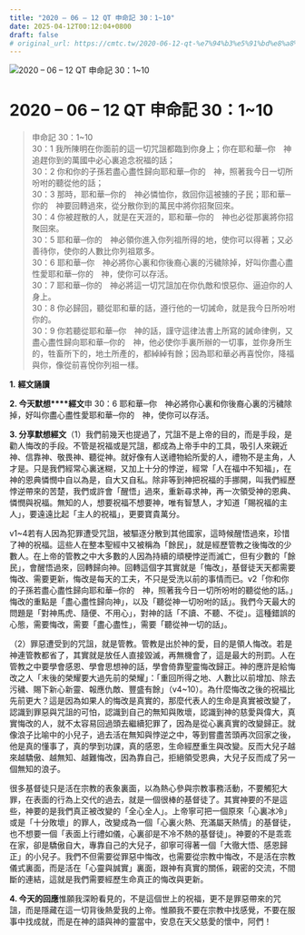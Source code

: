 ```yaml
---
title: "2020 – 06 – 12 QT 申命記 30：1~10"
date: 2025-04-12T00:12:04+0800
draft: false
# original_url: https://cmtc.tw/2020-06-12-qt-%e7%94%b3%e5%91%bd%e8%a8%98-30%ef%bc%9a110
---
```


![2020 – 06 – 12 QT 申命記 30：1\~10](/images/qt.jpg   "2020 – 06 – 12 QT 申命記 30：1\~10")

# 2020 – 06 – 12 QT 申命記 30：1\~10

> 申命記 30：1\~10  
> 30：1 我所陳明在你面前的這一切咒詛都臨到你身上；你在耶和華─你　神追趕你到的萬國中必心裏追念祝福的話；  
> 30：2 你和你的子孫若盡心盡性歸向耶和華─你的　神，照著我今日一切所吩咐的聽從他的話；  
> 30：3 那時，耶和華─你的　神必憐恤你，救回你這被擄的子民；耶和華─你的　神要回轉過來，從分散你到的萬民中將你招聚回來。  
> 30：4 你被趕散的人，就是在天涯的，耶和華─你的　神也必從那裏將你招聚回來。  
> 30：5 耶和華─你的　神必領你進入你列祖所得的地，使你可以得著；又必善待你，使你的人數比你列祖眾多。  
> 30：6 耶和華─你　神必將你心裏和你後裔心裏的污穢除掉，好叫你盡心盡性愛耶和華─你的　神，使你可以存活。  
> 30：7 耶和華─你的　神必將這一切咒詛加在你仇敵和恨惡你、逼迫你的人身上。  
> 30：8 你必歸回，聽從耶和華的話，遵行他的一切誡命，就是我今日所吩咐你的。  
> 30：9 你若聽從耶和華─你　神的話，謹守這律法書上所寫的誡命律例，又盡心盡性歸向耶和華─你的　神，他必使你手裏所辦的一切事，並你身所生的，牲畜所下的，地土所產的，都綽綽有餘；因為耶和華必再喜悅你，降福與你，像從前喜悅你列祖一樣。

**1.** **經文誦讀**

**2. 今天默想****經文**申 30：6 耶和華─你　神必將你心裏和你後裔心裏的污穢除掉，好叫你盡心盡性愛耶和華─你的　神，使你可以存活。

**3. 分享默想經文**（1）我們前幾天也提過了，咒詛不是上帝的目的，而是手段，是勸人悔改的手段。不管是祝福或是咒詛，都成為上帝手中的工具，吸引人來親近神、信靠神、敬畏神、聽從神。就好像有人送禮物給所愛的人，禮物不是主角，人才是。只是我們經常心裏迷糊，又加上十分的悖逆，經常「人在福中不知福」，在神的恩典憐憫中自以為是，自大又自私。除非等到神把祝福的手挪開，叫我們經歷悖逆帶來的苦楚，我們或許會「醒悟」過來，重新尋求神，再一次領受神的恩典、憐憫與祝福。無知的人，想要祝福不想要神，唯有智慧人，才知道「賜祝福的主人」，要遠遠比起「主人的祝福」，更要寶貴萬分。

v1\~4若有人因為犯罪遭受咒詛，被驅逐分散到其他國家，這時候醒悟過來，珍惜了神的祝福。這些人在整本聖經中又被稱為「餘民」，就是經歷管教之後悔改的少數人。在上帝的管教之中大多數的人因為持續的頑梗悖逆而滅亡，但有少數的「餘民」，會醒悟過來，回轉歸向神。回轉這個字其實就是「悔改」，基督徒天天都需要悔改、需要更新，悔改是每天的工夫，不只是受洗以前的事情而已。v2「你和你的子孫若盡心盡性歸向耶和華─你的　神，照著我今日一切所吩咐的聽從他的話。」悔改的重點是「盡心盡性歸向神」，以及「聽從神一切吩咐的話」。我們今天最大的問題是「對神馬虎、隨便、不用心」，對神的話「不讀、不聽、不從」。這種錯誤的心態，需要悔改，需要「盡心盡性」，需要「聽從神一切的話」。

（2）罪惡遭受到的咒詛，就是管教。管教是出於神的愛，目的是領人悔改。若是神連管教都省了，其實就是放任人直接毀滅，再無機會了，這是最大的刑罰。人在管教之中要學會感恩、學會思想神的話，學會倚靠聖靈悔改歸正。神的應許是給悔改之人「末後的榮耀要大過先前的榮耀」：「重回所得之地、人數比以前增加、除去污穢、賜下新心新靈、報應仇敵、豐盛有餘」（v4\~10）。為什麼悔改之後的祝福比先前更大？這是因為如果人的悔改是真實的，那麼代表人的生命是真實被改變了，認識到罪惡與咒詛的可怕，認識到自己的無知與敗壞，認識到神的慈愛與偉大，真實悔改的人，就不太容易回過頭去繼續犯罪了，因為是從心裏真實的改變歸正。就像浪子比喻中的小兒子，過去活在無知與悖逆之中，等到嘗盡苦頭再次回家之後，他是真的懂事了，真的學到功課，真的感恩，生命經歷重生與改變。反而大兒子越來越驕傲、越無知、越難悔改，因為靠自己，拒絕領受恩典，大兒子反而成了另一個無知的浪子。

很多基督徒只是活在宗教的表象裏面，以為熱心參與宗教事務活動，不要觸犯大罪，在表面的行為上交代的過去，就是一個很棒的基督徒了。其實神要的不是這些，神要的是我們真正被改變的「全心全人」。上帝寧可把一個原來「心裏冰冷」或是「十分敗壞」的罪人，改變成為一個「心裏火熱、充滿屬天熱情」的基督徒，也不想要一個「表面上行禮如儀，心裏卻是不冷不熱的基督徒」。神要的不是乖乖在家，卻是驕傲自大，專靠自己的大兒子，卻寧可得著一個「大徹大悟、感恩歸正」的小兒子。我們不但需要從罪惡中悔改，也需要從宗教中悔改，不是活在宗教儀式裏面，而是活在「心靈與誠實」裏面，跟神有真實的關係，親密的交流，不間斷的連結，這就是我們需要經歷生命真正的悔改與更新。

**4. 今天的回應**惟願我深盼看見的，不是這個世上的祝福，更不是罪惡帶來的咒詛，而是隱藏在這一切背後熱愛我的上帝。惟願我不要在宗教中找感覺，不要在服事中找成就，而是在神的語與神的靈當中，安息在天父慈愛的懷中，阿們！